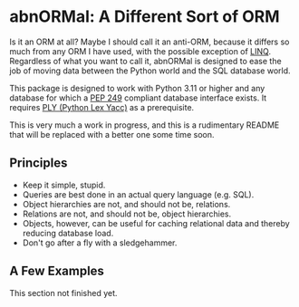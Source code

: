 abnORMal: A Different Sort of ORM
=================================

Is it an ORM at all? Maybe I should call it an anti-ORM, because it
differs so much from any ORM I have used, with the possible exception of
[LINQ](https://en.wikipedia.org/wiki/Language_Integrated_Query).
Regardless of what you want to call it, abnORMal is designed to ease the
job of moving data between the Python world and the SQL database world.

This package is designed to work with Python 3.11 or higher and any
database for which a [PEP 249](https://peps.python.org/pep-0249/)
compliant database interface exists. It requires [PLY (Python Lex
Yacc)](http://www.dabeaz.com/ply/) as a prerequisite.

This is very much a work in progress, and this is a rudimentary README
that will be replaced with a better one some time soon.

Principles
----------

-   Keep it simple, stupid.
-   Queries are best done in an actual query language (e.g. SQL).
-   Object hierarchies are not, and should not be, relations.
-   Relations are not, and should not be, object hierarchies.
-   Objects, however, can be useful for caching relational data and
    thereby reducing database load.
-   Don't go after a fly with a sledgehammer.

A Few Examples
--------------

This section not finished yet.
